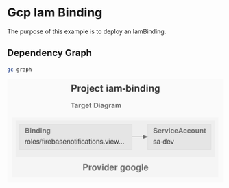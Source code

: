 # Gcp Iam Binding

The purpose of this example is to deploy an IamBinding.

## Dependency Graph

```sh
gc graph
```

![GraphTarget](artifacts/diagram-target.svg)
